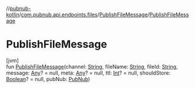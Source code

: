 //[pubnub-kotlin](../../../index.md)/[com.pubnub.api.endpoints.files](../index.md)/[PublishFileMessage](index.md)/[PublishFileMessage](-publish-file-message.md)

# PublishFileMessage

[jvm]\
fun [PublishFileMessage](-publish-file-message.md)(channel: [String](https://kotlinlang.org/api/latest/jvm/stdlib/kotlin/-string/index.html), fileName: [String](https://kotlinlang.org/api/latest/jvm/stdlib/kotlin/-string/index.html), fileId: [String](https://kotlinlang.org/api/latest/jvm/stdlib/kotlin/-string/index.html), message: [Any](https://kotlinlang.org/api/latest/jvm/stdlib/kotlin/-any/index.html)? = null, meta: [Any](https://kotlinlang.org/api/latest/jvm/stdlib/kotlin/-any/index.html)? = null, ttl: [Int](https://kotlinlang.org/api/latest/jvm/stdlib/kotlin/-int/index.html)? = null, shouldStore: [Boolean](https://kotlinlang.org/api/latest/jvm/stdlib/kotlin/-boolean/index.html)? = null, pubNub: [PubNub](../../com.pubnub.api/-pub-nub/index.md))
